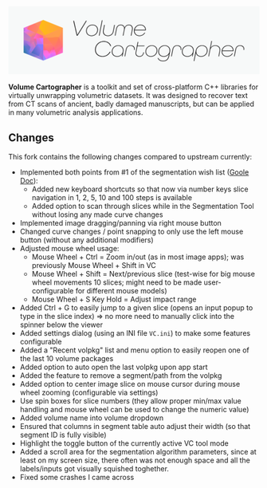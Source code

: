 [![Volume Cartographer](docs/images/banner.svg)](https://github.com/educelab/volume-cartographer)

**Volume Cartographer** is a toolkit and set of cross-platform C++ libraries for
virtually unwrapping volumetric datasets. It was designed to recover text from
CT scans of ancient, badly damaged manuscripts, but can be applied in many
volumetric analysis applications.

## Changes
This fork contains the following changes compared to upstream currently:

- Implemented both points from #1 of the segmentation wish list ([Goole Doc](https://docs.google.com/document/d/1YFILhWVHyijU_Yky3lKPvGAjmYm2QnRTYzMM7VqcogA)):
  * Added new keyboard shortcuts so that now via number keys slice navigation in 1, 2, 5, 10 and 100 steps is available
  * Added option to scan through slices while in the Segmentation Tool without losing any made curve changes
- Implemented image dragging/panning via right mouse button
- Changed curve changes / point snapping to only use the left mouse button (without any additional modifiers)
- Adjusted mouse wheel usage:
  * Mouse Wheel + Ctrl = Zoom in/out (as in most image apps); was previously Mouse Wheel + Shift in VC
  * Mouse Wheel + Shift = Next/previous slice (test-wise for big mouse wheel movements 10 slices; might need to be made user-configurable for different mouse models)
  * Mouse Wheel + S Key Hold = Adjust impact range
- Added Ctrl + G to easily jump to a given slice (opens an input popup to type in the slice index) => no more need to manually click into the spinner below the viewer
- Added settings dialog (using an INI file `VC.ini`) to make some features configurable
- Added a "Recent volpkg" list and menu option to easily reopen one of the last 10 volume packages
- Added option to auto open the last volpkg upon app start
- Added the feature to remove a segment/path from the volpkg
- Added option to center image slice on mouse cursor during mouse wheel zooming (configurable via settings)
- Use spin boxes for slice numbers (they allow proper min/max value handling and mouse wheel can be used to change the numeric value)
- Added volume name into volume dropdown
- Ensured that columns in segment table auto adjust their width (so that segment ID is fully visible)
- Highlight the toggle button of the currently active VC tool mode
- Added a scroll area for the segmentation algorithm parameters, since at least on my screen size, there often was not enough space and all the labels/inputs got visually squished toghether.
- Fixed some crashes I came across


